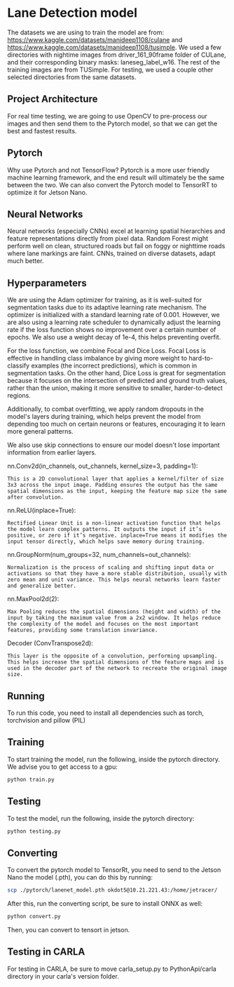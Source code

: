 # Lane Detection model

The datasets we are using to train the model are from: <https://www.kaggle.com/datasets/manideep1108/culane> and <https://www.kaggle.com/datasets/manideep1108/tusimple>. We used a few directories with nightime images from driver_161_90frame folder of CULane, and their corresponding binary masks: laneseg_label_w16. The rest of the training images are from TUSimple. For testing, we used a couple other selected directories from the same datasets.

## Project Architecture

For real time testing, we are going to use OpenCV to pre-process our images and then send them to the Pytorch model, so that we can get the best and fastest results.

## Pytorch

Why use Pytorch and not TensorFlow?
Pytorch is a more user friendly machine learning framework, and the end result will ultimately be the same between the two. We can also convert the Pytorch model to TensorRT to optimize it for Jetson Nano.

## Neural Networks

Neural networks (especially CNNs) excel at learning spatial hierarchies and feature representations directly from pixel data.
Random Forest might perform well on clean, structured roads but fail on foggy or nighttime roads where lane markings are faint. CNNs, trained on diverse datasets, adapt much better.

## Hyperparameters

We are using the Adam optimizer for training, as it is well-suited for segmentation tasks due to its adaptive learning rate mechanism. The optimizer is initialized with a standard learning rate of 0.001. However, we are also using a learning rate scheduler to dynamically adjust the learning rate if the loss function shows no improvement over a certain number of epochs. We also use a weight decay of 1e-4, this helps preventing overfit.

For the loss function, we combine Focal and Dice Loss. Focal Loss is effective in handling class imbalance by giving more weight to hard-to-classify examples (the incorrect predictions), which is common in segmentation tasks. On the other hand, Dice Loss is great for segmentation because it focuses on the intersection of predicted and ground truth values, rather than the union, making it more sensitive to smaller, harder-to-detect regions.

Additionally, to combat overfitting, we apply random dropouts in the model's layers during training, which helps prevent the model from depending too much on certain neurons or features, encouraging it to learn more general patterns.

We also use skip connections to ensure our model doesn't lose important information from earlier layers.

nn.Conv2d(in_channels, out_channels, kernel_size=3, padding=1):

    This is a 2D convolutional layer that applies a kernel/filter of size 3x3 across the input image. Padding ensures the output has the same spatial dimensions as the input, keeping the feature map size the same after convolution.

nn.ReLU(inplace=True):

    Rectified Linear Unit is a non-linear activation function that helps the model learn complex patterns. It outputs the input if it’s positive, or zero if it’s negative. inplace=True means it modifies the input tensor directly, which helps save memory during training.

nn.GroupNorm(num_groups=32, num_channels=out_channels):

    Normalization is the process of scaling and shifting input data or activations so that they have a more stable distribution, usually with zero mean and unit variance. This helps neural networks learn faster and generalize better.

nn.MaxPool2d(2):

    Max Pooling reduces the spatial dimensions (height and width) of the input by taking the maximum value from a 2x2 window. It helps reduce the complexity of the model and focuses on the most important features, providing some translation invariance.

Decoder (ConvTranspose2d):

    This layer is the opposite of a convolution, performing upsampling. This helps increase the spatial dimensions of the feature maps and is used in the decoder part of the network to recreate the original image size.

## Running

To run this code, you need to install all dependencies such as torch, torchvision and pillow (PIL)

## Training

To start training the model, run the following, inside the pytorch directory. We advise you to get access to a gpu:

```bash
python train.py
```

## Testing

To test the model, run the following, inside the pytorch directory:

```bash
python testing.py
```

## Converting

To convert the pytorch model to TensorRt, you need to send to the Jetson Nano the model (.pth), you can do this by running:

```bash
scp ./pytorch/lanenet_model.pth okdot5@10.21.221.43:/home/jetracer/
```

After this, run the converting script, be sure to install ONNX as well:

```bash
python convert.py
```

Then, you can convert to tensort in jetson.

## Testing in CARLA
For testing in CARLA, be sure to move carla_setup.py to PythonApi/carla directory in your carla's version folder.
